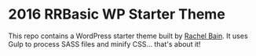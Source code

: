 # 2016 RRBasic WP Starter Theme
This repo contains a WordPress starter theme built by [Rachel Bain](http://rachelrianne.com). It uses Gulp to process SASS files and minify CSS... that's about it!